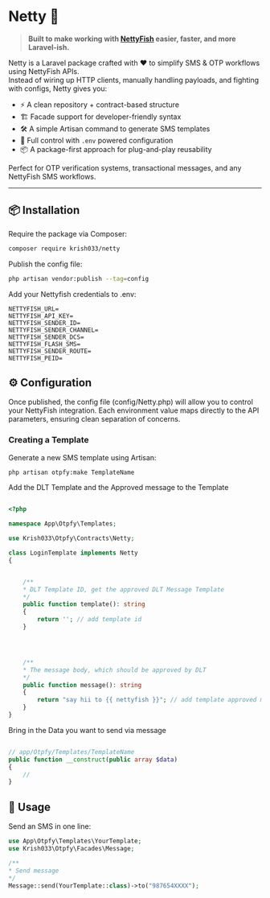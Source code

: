 # Netty 🚀

> **Built to make working with [NettyFish](https://nettyfish.com/) easier, faster, and more Laravel-ish.**

Netty is a Laravel package crafted with ❤️ to simplify SMS & OTP workflows using NettyFish APIs.  
Instead of wiring up HTTP clients, manually handling payloads, and fighting with configs, Netty gives you:

- ⚡ A clean repository + contract-based structure
- 🏗️ Facade support for developer-friendly syntax
- 🛠️ A simple Artisan command to generate SMS templates
- 🔑 Full control with `.env` powered configuration
- 📦 A package-first approach for plug-and-play reusability

Perfect for OTP verification systems, transactional messages, and any NettyFish SMS workflows.

---

## 📦 Installation

Require the package via Composer:

```bash
composer require krish033/netty
```

Publish the config file:

```bash
php artisan vendor:publish --tag=config
```

Add your Nettyfish credentials to .env:

```
NETTYFISH_URL=
NETTYFISH_API_KEY=
NETTYFISH_SENDER_ID=
NETTYFISH_SENDER_CHANNEL=
NETTYFISH_SENDER_DCS=
NETTYFISH_FLASH_SMS=
NETTYFISH_SENDER_ROUTE=
NETTYFISH_PEID=
```

## ⚙️ Configuration

Once published, the config file (config/Netty.php) will allow you to control your NettyFish integration.
Each environment value maps directly to the API parameters, ensuring clean separation of concerns.

### Creating a Template

Generate a new SMS template using Artisan:

```bash
php artisan otpfy:make TemplateName
```

Add the DLT Template and the Approved message to the Template

```php

<?php

namespace App\Otpfy\Templates;

use Krish033\Otpfy\Contracts\Netty;

class LoginTemplate implements Netty
{


    /**
    * DLT Template ID, get the approved DLT Message Template
    */
    public function template(): string
    {
        return ''; // add template id
    }




    /**
    * The message body, which should be approved by DLT
    */
    public function message(): string
    {
        return "say hii to {{ nettyfish }}"; // add template approved message
    }
}

```

Bring in the Data you want to send via message

```php

// app/Otpfy/Templates/TemplateName
public function __construct(public array $data)
{
    //
}
```

## 📝 Usage

Send an SMS in one line:

```php
use App\Otpfy\Templates\YourTemplate;
use Krish033\Otpfy\Facades\Message;

/**
* Send message
*/
Message::send(YourTemplate::class)->to("987654XXXX");

```
